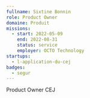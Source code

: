 ```yaml
---
fullname: Sixtine Bonnin
role: Product Owner
domaine: Produit
missions:
  - start: 2022-05-09
    end: 2022-08-31
    status: service
    employer: OCTO Technology
startups:
  - l-application-du-cej
badges:
  - segur
---
```


Product Owner CEJ
